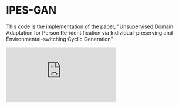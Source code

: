 # IPES-GAN
This code is the implementation of the paper, "Unsupervised Domain Adaptation for Person Re-identification via Individual-preserving and Environmental-switching Cyclic Generation"

![alt text](https://github.com/Visual-Conception-Group/IPES-GAN/blob/main/Model_design.pdf)
